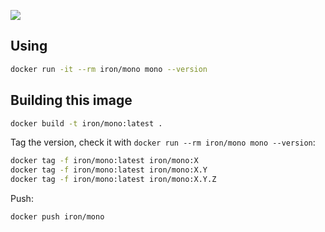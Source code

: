 [![](http://badge-imagelayers.iron.io/iron/mono:latest.svg)](http://imagelayers.iron.io/?images=iron/mono:latest 'Get your own badge on imagelayers.iron.io')

## Using

```sh
docker run -it --rm iron/mono mono --version
```

## Building this image

```sh
docker build -t iron/mono:latest .
```

Tag the version, check it with `docker run --rm iron/mono mono --version`:

```sh
docker tag -f iron/mono:latest iron/mono:X
docker tag -f iron/mono:latest iron/mono:X.Y
docker tag -f iron/mono:latest iron/mono:X.Y.Z
```

Push:

```sh
docker push iron/mono
```
